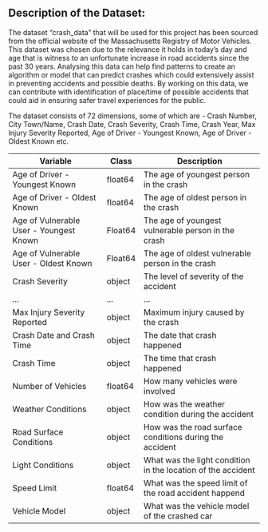 
## Description of the Dataset:

The dataset “crash_data” that will be used for this project has been sourced from the official website of the Massachusetts Registry of Motor Vehicles. This dataset was chosen due to the relevance it holds in today’s day and age that is witness to an unfortunate increase in road accidents since the past 30 years. Analysing this data can help find patterns to create an algorithm or model that can predict crashes which could extensively assist in preventing accidents and possible deaths. By working on this data, we can contribute with identification of place/time of possible accidents that could aid in ensuring safer travel experiences for the public.

The dataset consists of 72 dimensions, some of which are - Crash Number, City Town/Name, Crash Date, Crash Severity, Crash Time, Crash Year, Max Injury Severity Reported, Age of Driver - Youngest Known, Age of Driver - Oldest Known etc.



| Variable                                     | Class       | Description                                    | 
|----------------------------------------------|--------------|---------------------------------------------------|
| Age of Driver - Youngest Known  | float64 | The age of youngest person in the crash   | 
|Age of Driver - Oldest Known| float64 | The age of oldest person in the crash   | 
|Age of Vulnerable User - Youngest Known| Float64         | The age of youngest vulnerable person in the crash      | 
|Age of Vulnerable User - Oldest Known| Float64         | The age of oldest vulnerable person in the crash      | 
| Crash Severity           | object         | The level of severity of the accident   | 
| ...    | ...         | ...  |
|Max Injury Severity Reported| object         | Maximum injury caused by the crash   | 
| Crash Date and Crash Time| object         | The date that crash happened   | 
| Crash  Time| object         | The time that crash happened   | 
| Number of Vehicles| float64         | How many vehicles were involved    | 
| Weather Conditions| object | How was the  weather condition during the accident  | 
| Road Surface Conditions| object | How was the  road surface conditions during the accident| 
| Light Conditions| object         | What was the light condition in the location of the accident    | 
| Speed Limit| float64         | What was the speed limit of the road accident happend | 
| Vehicle Model| object         | What was the vehicle model of the crashed car | 


